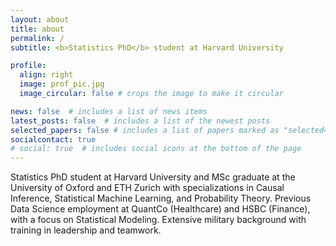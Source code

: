 ```yaml
---
layout: about
title: about
permalink: /
subtitle: <b>Statistics PhD</b> student at Harvard University 

profile:
  align: right
  image: prof_pic.jpg
  image_circular: false # crops the image to make it circular

news: false  # includes a list of news items
latest_posts: false  # includes a list of the newest posts
selected_papers: false # includes a list of papers marked as "selected={true}"
socialcontact: true
# social: true  # includes social icons at the bottom of the page
---
```


Statistics PhD student at Harvard University and  MSc graduate at the University of Oxford and ETH Zurich with specializations in Causal Inference, Statistical Machine Learning, and Probability Theory. Previous Data Science employment at QuantCo (Healthcare) and HSBC (Finance), with a focus on Statistical Modeling. Extensive military background with training in leadership and teamwork.
